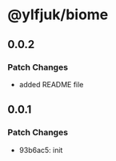 # @ylfjuk/biome

## 0.0.2

### Patch Changes

- added README file

## 0.0.1

### Patch Changes

- 93b6ac5: init
